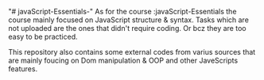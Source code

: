 "# javaScript-Essentials-" 
 As for the course :javaScript-Essentials
the course mainly focused on JavaScript structure & syntax.
Tasks which are not uploaded are the ones that didn't require coding. Or bcz they are too easy to be practiced.

This repository also contains some external codes from varius sources that are mainly foucing on Dom manipulation & OOP
and other JaveScripts features. 
